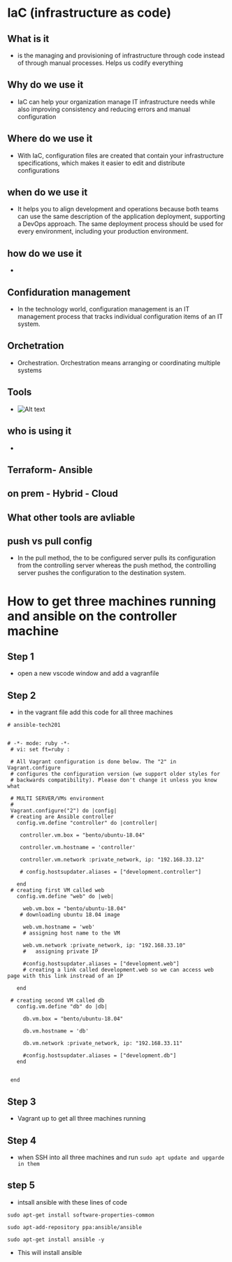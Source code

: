 # IaC (infrastructure as code)

## What is it
- is the managing and provisioning of infrastructure through code instead of through manual processes. Helps us codify everything 
## Why do we use it 
- IaC can help your organization manage IT infrastructure needs while also improving consistency and reducing errors and manual configuration
## Where do we use it 
- With IaC, configuration files are created that contain your infrastructure specifications, which makes it easier to edit and distribute configurations
## when do we use it 
- It helps you to align development and operations because both teams can use the same description of the application deployment, supporting a DevOps approach. The same deployment process should be used for every environment, including your production environment.
## how do we use it 
- 
## Confiduration management 
- In the technology world, configuration management is an IT management process that tracks individual configuration items of an IT system.
## Orchetration 
- Orchestration. Orchestration means arranging or coordinating multiple systems
## Tools
- ![Alt text](../Images/IaC%20Tools.png)
## who is using it
- 
## Terraform- Ansible
## on prem - Hybrid - Cloud
## What other tools are avliable 
## push vs pull config 
- In the pull method, the to be configured server pulls its configuration from the controlling server whereas the push method, the controlling server pushes the configuration to the destination system.

# How to get three machines running and ansible on the controller machine 

## Step 1
- open a new vscode window and add a vagranfile 
## Step 2 
- in the vagrant file add this code for all three machines 
```
# ansible-tech201


# -*- mode: ruby -*-
 # vi: set ft=ruby :
 
 # All Vagrant configuration is done below. The "2" in Vagrant.configure
 # configures the configuration version (we support older styles for
 # backwards compatibility). Please don't change it unless you know what
 
 # MULTI SERVER/VMs environment 
 #
 Vagrant.configure("2") do |config|
 # creating are Ansible controller
   config.vm.define "controller" do |controller|
     
    controller.vm.box = "bento/ubuntu-18.04"
    
    controller.vm.hostname = 'controller'
    
    controller.vm.network :private_network, ip: "192.168.33.12"
    
    # config.hostsupdater.aliases = ["development.controller"] 
    
   end 
 # creating first VM called web  
   config.vm.define "web" do |web|
     
     web.vm.box = "bento/ubuntu-18.04"
    # downloading ubuntu 18.04 image
 
     web.vm.hostname = 'web'
     # assigning host name to the VM
     
     web.vm.network :private_network, ip: "192.168.33.10"
     #   assigning private IP
     
     #config.hostsupdater.aliases = ["development.web"]
     # creating a link called development.web so we can access web page with this link instread of an IP   
         
   end
   
 # creating second VM called db
   config.vm.define "db" do |db|
     
     db.vm.box = "bento/ubuntu-18.04"
     
     db.vm.hostname = 'db'
     
     db.vm.network :private_network, ip: "192.168.33.11"
     
     #config.hostsupdater.aliases = ["development.db"]     
   end
 
 
 end
```

## Step 3
- Vagrant up to get all three machines running
## Step 4
- when SSH into all three machines and run `sudo apt update and upgarde in them` 
## step 5
- intsall ansible with these lines of code 
```
sudo apt-get install software-properties-common
```
```
sudo apt-add-repository ppa:ansible/ansible
```
```
sudo apt-get install ansible -y
```
- This will install ansible